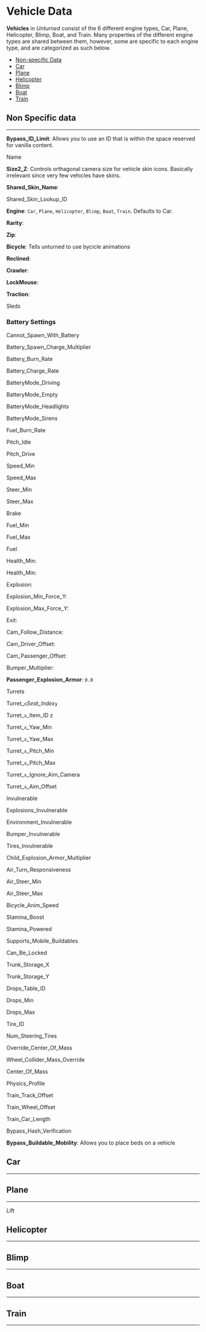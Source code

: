 # Vehicle Data

**Vehicles** in _Unturned_ consist of the 6 different engine types, Car, Plane, Helicopter, Blimp, Boat, and Train. Many properties of the different engine types are shared between them, however, some are specific to each engine type, and are categorized as such below.

- [Non-specific Data](#Non-specific-Data)
- [Car](#Car)
- [Plane](#Plane)
- [Helicopter](#Helicopter)
- [Blimp](#Blimp)
- [Boat](#Boat)
- [Train](#Train)

## Non Specific data

---

__Bypass_ID_Limit__: Allows you to use an ID that is within the space reserved for vanilla content.

Name

__Size2_Z__: Controls orthagonal camera size for vehicle skin icons. Basically irrelevant since very few vehicles have skins.

__Shared_Skin_Name__:

Shared_Skin_Lookup_ID

__Engine__: `Car`, `Plane`, `Helicopter`, `Blimp`, `Boat`, `Train`. Defaults to Car.

__Rarity__:

__Zip__:

__Bicycle__: Tells unturned to use bycicle animations

__Reclined__:

__Crawler__:

__LockMouse__:

__Traction__:

Sleds

### Battery Settings

Cannot_Spawn_With_Battery

Battery_Spawn_Charge_Multiplier

Battery_Burn_Rate

Battery_Charge_Rate

BatteryMode_Driving

BatteryMode_Empty

BatteryMode_Headlights

BatteryMode_Sirens

Fuel_Burn_Rate

Pitch_Idle

Pitch_Drive

Speed_Min

Speed_Max

Steer_Min

Steer_Max

Brake

Fuel_Min

Fuel_Max

Fuel

Health_Min:

Health_Min:

Explosion:

Explosion_Min_Force_Y:

Explosion_Max_Force_Y:

Exit:

Cam_Follow_Distance:

Cam_Driver_Offset:

Cam_Passenger_Offset:

Bumper_Multiplier:

__Passenger_Explosion_Armor__: `0.0`

Turrets

Turret_`x`_Seat_Index_`y`

Turret_`x`_Item_ID z

Turret_`x`_Yaw_Min

Turret_`x`_Yaw_Max

Turret_`x`_Pitch_Min

Turret_`x`_Pitch_Max

Turret_`x`_Ignore_Aim_Camera

Turret_`x`_Aim_Offset

Invulnerable

Explosions_Invulnerable

Environment_Invulnerable

Bumper_Invulnerable

Tires_Invulnerable

Child_Explosion_Armor_Multiplier

Air_Turn_Responsiveness

Air_Steer_Min

Air_Steer_Max

Bicycle_Anim_Speed

Stamina_Boost

Stamina_Powered

Supports_Mobile_Buildables

Can_Be_Locked

Trunk_Storage_X

Trunk_Storage_Y

Drops_Table_ID

Drops_Min

Drops_Max

Tire_ID

Num_Steering_Tires

Override_Center_Of_Mass

Wheel_Collider_Mass_Override

Center_Of_Mass

Physics_Profile

Train_Track_Offset

Train_Wheel_Offset

Train_Car_Length

Bypass_Hash_Verification

__Bypass_Buildable_Mobility__: Allows you to place beds on a vehicle

## Car

---

## Plane

---

Lift

## Helicopter

---

## Blimp

---

## Boat

---

## Train

---
